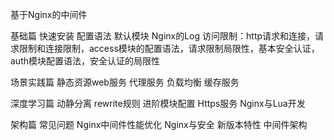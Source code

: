 基于Nginx的中间件

基础篇
快速安装
配置语法
默认模块
Nginx的Log
访问限制：http请求和连接，请求限制和连接限制，access模块的配置语法，请求限制局限性，基本安全认证，auth模块配置语法，安全认证的局限性

场景实践篇
静态资源web服务
代理服务
负载均衡
缓存服务

深度学习篇
动静分离
rewrite规则
进阶模块配置
Https服务
Nginx与Lua开发

架构篇
常见问题
Nginx中间件性能优化
Nginx与安全
新版本特性
中间件架构


